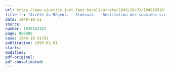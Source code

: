 ```yaml
---
url: https://www.ejustice.just.fgov.be/eli/arrete/1949/10/31/1949103101/justel
title-fr: "Arrêté du Régent. - Stokrooi. - Restitution des subsides scolaires."
date: 1949-10-31
source:
number: 1949103101
page: 888888
case: 1949-10-31/01
publication: 1950-01-01
starts:
modifies:
pdf-original:
pdf-consolidated:
---
```


